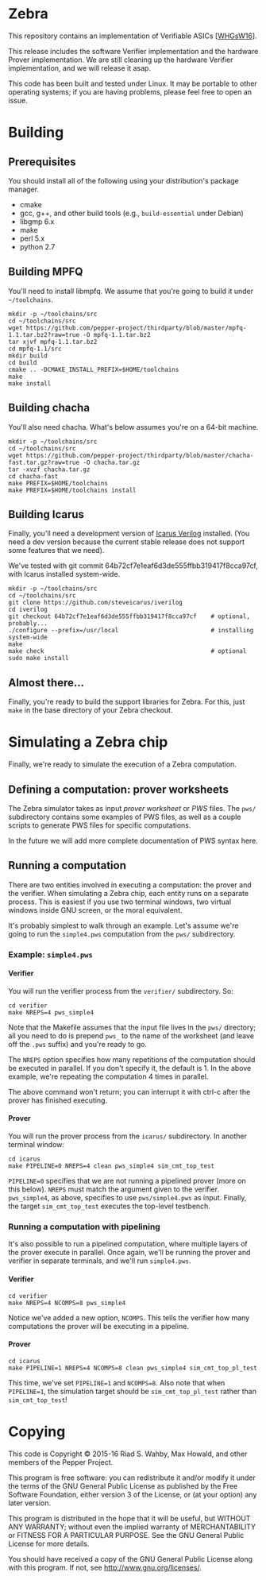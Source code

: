 # Zebra

This repository contains an implementation of Verifiable ASICs
[[WHGsW16](https://eprint.iacr.org/2015/1243)].

This release includes the software Verifier implementation and the hardware
Prover implementation. We are still cleaning up the hardware Verifier
implementation, and we will release it asap.

This code has been built and tested under Linux. It may be portable to other
operating systems; if you are having problems, please feel free to open
an issue.

# Building

## Prerequisites

You should install all of the following using your distribution's package
manager.

- cmake
- gcc, g++, and other build tools (e.g., `build-essential` under Debian)
- libgmp 6.x
- make
- perl 5.x
- python 2.7

## Building MPFQ

You'll need to install libmpfq. We assume that you're going to build it under `~/toolchains`.

    mkdir -p ~/toolchains/src
    cd ~/toolchains/src
    wget https://github.com/pepper-project/thirdparty/blob/master/mpfq-1.1.tar.bz2?raw=true -O mpfq-1.1.tar.bz2
    tar xjvf mpfq-1.1.tar.bz2  
    cd mpfq-1.1/src  
    mkdir build  
    cd build  
    cmake .. -DCMAKE_INSTALL_PREFIX=$HOME/toolchains  
    make  
    make install  

## Building chacha

You'll also need chacha. What's below assumes you're on a 64-bit machine.

    mkdir -p ~/toolchains/src
    cd ~/toolchains/src
    wget https://github.com/pepper-project/thirdparty/blob/master/chacha-fast.tar.gz?raw=true -O chacha.tar.gz
    tar -xvzf chacha.tar.gz
    cd chacha-fast
    make PREFIX=$HOME/toolchains
    make PREFIX=$HOME/toolchains install

## Building Icarus

Finally, you'll need a development version of [Icarus
Verilog](https://github.com/steveicarus/iverilog) installed. (You need
a dev version because the current stable release does not support some
features that we need).

We've tested with git commit 64b72cf7e1eaf6d3de555ffbb319417f8cca97cf,
with Icarus installed system-wide.

    mkdir -p ~/toolchains/src
    cd ~/toolchains/src
    git clone https://github.com/steveicarus/iverilog
    cd iverilog
    git checkout 64b72cf7e1eaf6d3de555ffbb319417f8cca97cf    # optional, probably...
    ./configure --prefix=/usr/local                          # installing system-wide
    make
    make check                                               # optional
    sudo make install

## Almost there...

Finally, you're ready to build the support libraries for Zebra. For this,
just `make` in the base directory of your Zebra checkout.

# Simulating a Zebra chip

Finally, we're ready to simulate the execution of a Zebra computation.

## Defining a computation: prover worksheets

The Zebra simulator takes as input *prover worksheet* or *PWS* files.
The `pws/` subdirectory contains some examples of PWS files, as well as a couple
scripts to generate PWS files for specific computations.

In the future we will add more complete documentation of PWS syntax here.

## Running a computation

There are two entities involved in executing a computation: the prover and
the verifier. When simulating a Zebra chip, each entity runs on a separate
process. This is easiest if you use two terminal windows, two virtual windows
inside GNU screen, or the moral equivalent.

It's probably simplest to walk through an example. Let's assume we're going
to run the `simple4.pws` computation from the `pws/` subdirectory.

### Example: `simple4.pws`

#### Verifier

You will run the verifier process from the `verifier/` subdirectory. So:

    cd verifier
    make NREPS=4 pws_simple4

Note that the Makefile assumes that the input file lives in the `pws/`
directory; all you need to do is prepend `pws_` to the name of the worksheet
(and leave off the `.pws` suffix) and you're ready to go.

The `NREPS` option specifies how many repetitions of the computation should
be executed in parallel. If you don't specify it, the default is 1. In the
above example, we're repeating the computation 4 times in parallel.

The above command won't return; you can interrupt it with ctrl-c after the
prover has finished executing.

#### Prover

You will run the prover process from the `icarus/` subdirectory. In another
terminal window:

    cd icarus
    make PIPELINE=0 NREPS=4 clean pws_simple4 sim_cmt_top_test

`PIPELINE=0` specifies that we are not running a pipelined prover (more on
this below). `NREPS` must match the argument given to the verifier.
`pws_simple4`, as above, specifies to use `pws/simple4.pws` as input.
Finally, the target `sim_cmt_top_test` executes the top-level testbench.

### Running a computation with pipelining

It's also possible to run a pipelined computation, where multiple layers
of the prover execute in parallel. Once again, we'll be running the prover
and verifier in separate terminals, and we'll run `simple4.pws`.

#### Verifier

    cd verifier
    make NREPS=4 NCOMPS=8 pws_simple4

Notice we've added a new option, `NCOMPS`. This tells the verifier how many
computations the prover will be executing in a pipeline.

#### Prover

    cd icarus
    make PIPELINE=1 NREPS=4 NCOMPS=8 clean pws_simple4 sim_cmt_top_pl_test

This time, we've set `PIPELINE=1` and `NCOMPS=8`. Also note that when
`PIPELINE=1`, the simulation target should be `sim_cmt_top_pl_test` rather
than `sim_cmt_top_test`!

# Copying

This code is Copyright © 2015-16 Riad S. Wahby, Max Howald, and other members
of the Pepper Project.

This program is free software: you can redistribute it and/or modify it under
the terms of the GNU General Public License as published by the Free Software
Foundation, either version 3 of the License, or (at your option) any later
version.

This program is distributed in the hope that it will be useful, but WITHOUT ANY
WARRANTY; without even the implied warranty of MERCHANTABILITY or FITNESS FOR A
PARTICULAR PURPOSE. See the GNU General Public License for more details.

You should have received a copy of the GNU General Public License along with
this program. If not, see http://www.gnu.org/licenses/.
